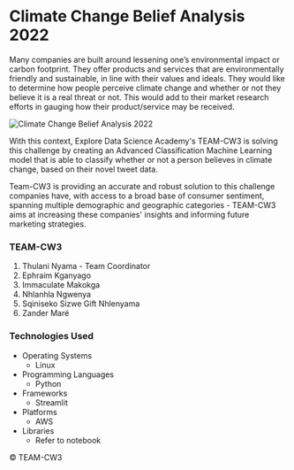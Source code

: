 # Climate Change Belief Analysis 2022

Many companies are built around lessening one’s environmental impact or carbon footprint.
They offer products and services that are environmentally friendly and sustainable, in line with their values and ideals.
They would like to determine how people perceive climate change and whether or not they believe it is a real threat or not.
This would add to their market research efforts in gauging how their product/service may be received.

<img src="https://www.fairphone.com/wp-content/uploads/2015/01/03-ClimateChange-1024x702.png" alt="Climate Change Belief Analysis 2022">

With this context, Explore Data Science Academy's TEAM-CW3 is solving this challenge by creating an
Advanced Classification Machine Learning model that is able to classify whether or not a person believes in climate change,
based on their novel tweet data.

Team-CW3 is providing an accurate and robust solution to this challenge companies have, with access to a broad base of
consumer sentiment, spanning multiple demographic and geographic categories - TEAM-CW3 aims at increasing these companies' insights and
informing future marketing strategies.

### TEAM-CW3
 1. Thulani Nyama - Team Coordinator
 2. Ephraim Kganyago
 3. Immaculate Makokga
 4. Nhlanhla Ngwenya
 5. Sqiniseko Sizwe Gift Nhlenyama
 6. Zander Maré

### Technologies Used
- Operating Systems
  * Linux
- Programming Languages
  * Python
- Frameworks
  * Streamlit
- Platforms
  * AWS
- Libraries
  * Refer to notebook




© TEAM-CW3
